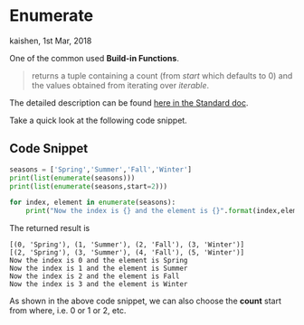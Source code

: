 # Enumerate

kaishen, 1st Mar, 2018

One of the common used **Build-in Functions**. 

> returns a tuple containing a count (from *start* which defaults to 0) and the values obtained from iterating over *iterable*.

The detailed description can be found [here in the Standard doc](https://docs.python.org/3/library/functions.html#enumerate). 

Take a quick look at the following code snippet. 

## Code Snippet

```python
seasons = ['Spring','Summer','Fall','Winter']
print(list(enumerate(seasons)))
print(list(enumerate(seasons,start=2)))

for index, element in enumerate(seasons):
    print("Now the index is {} and the element is {}".format(index,element))
```

The returned result is

```
[(0, 'Spring'), (1, 'Summer'), (2, 'Fall'), (3, 'Winter')]
[(2, 'Spring'), (3, 'Summer'), (4, 'Fall'), (5, 'Winter')]
Now the index is 0 and the element is Spring
Now the index is 1 and the element is Summer
Now the index is 2 and the element is Fall
Now the index is 3 and the element is Winter
```

As shown in the above code snippet, we can also choose the **count** start from where, i.e. 0 or 1 or 2, etc.